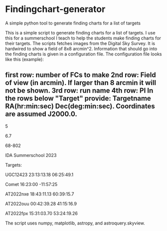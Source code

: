 # Findingchart-generator
A simple python tool to generate finding charts for a list of targets 

This is a simple script to generate finding charts for a list of targets. I use this for a summerschool I teach to help the students make finding charts for their targets. The scripts fetches images from the Digital Sky Survey. It is hardwired to show a field of 8x8 arcmin^2. Information that should go into the finding charts is given in a configuration file. The configuration file looks like this (example):

first row: number of FCs to make
2nd row: Field of view (in arcmin). If larger than 8 arcmin it will not be shown.
3rd row: run name
4th row: PI
In the rows below "Target" provide: Targetname RA(hr:min:sec) Dec(deg:min:sec).
Coordinates are assumed J2000.0.
----------------------------------------------------------------------------------
5

6.7

68-802

IDA Summerschool 2023


Targets:

UGC12423    23:13:13.18    06:25:49.1

Comet       16:23:00      -11:57:25

AT2022nxe   18:43:11.13    60:39:15.7

AT2022ouu   00:42:39.28    41:15:16.9

AT2022fpx   15:31:03.70    53:24:19.26


The script uses numpy, matplotlib, astropy, and astroquery.skyview.
